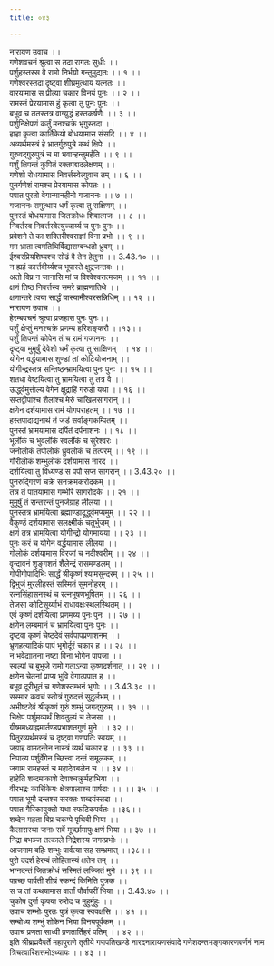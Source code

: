 ```yaml
---
title: ०४३

---
```

नारायण उवाच ।।  
गणेशवचनं श्रुत्वा स तदा रागतः सुधीः ।।  
पर्शुहस्तस्स वै रामो निर्भयो गन्तुमुद्यतः ।। १ ।।  
गणेश्वरस्तदा दृष्ट्वा शीघ्रमुत्थाय यत्नतः ।।  
वारयामास स प्रीत्या चकार विनयं पुनः ।। २ ।।  
रामस्तं प्रेरयामास हुं कृत्वा तु पुनः पुनः ।।  
बभूव च ततस्तत्र वाग्युद्धं हस्तकर्षणैः ।। ३ ।।  
पर्शुनिक्षेपणं कर्तुं मनश्चक्रे भृगुस्तदा ।।  
हाहा कृत्वा कार्तिकेयो बोधयामास संसदि ।। ४ ।।  
अव्यर्थमस्त्रं हे भ्रातर्गुरुपुत्रे कथं क्षिपेः ।।  
गुरुवद्गुरुपुत्रं च मा भवान्हन्तुमर्हति ।। ९ ।।  
पर्शुं क्षिपन्तं कुपितं रक्तपद्मदलेक्षणम् ।।  
गणेशो रोधयामास निवर्त्तस्वेत्युवाच तम् ।। ६ ।।  
पुनर्गणेशं रामश्च प्रेरयामास कोपतः ।।  
पपात पुरतो वेगान्मानहीनो गजाननः ।। ७ ।।  
गजाननः समुत्थाय धर्मं कृत्वा तु सक्षिणम् ।।  
पुनस्तं बोधयामास जितक्रोधः शिवात्मजः ।। ८ ।।  
निवर्तस्व निवर्त्तस्वेत्युच्चार्य्य च पुनः पुनः ।।  
प्रवेशने ते का शक्तिरीश्वराज्ञां विना प्रभो ।। ९ ।।  
मम भ्राता त्वमतिथिर्विद्यासम्बन्धतो ध्रुवम् ।।  
ईश्वरप्रियशिष्यश्च सोढं वै तेन हेतुना ।। 3.43.१० ।।  
न ह्यहं कार्त्तवीर्य्यश्च भूपास्ते क्षुद्रजन्तवः ।।  
अतो विप्र न जानासि मां च विश्वेश्वरात्मजम् ।। ११ ।।  
क्षणं तिष्ठ निवर्त्तस्व समरे ब्राह्मणातिथे ।।  
क्षणान्तरे त्वया सार्द्धं यास्यामीश्वरसन्निधिम् ।। १२ ।।  
नारायण उवाच ।।  
हेरम्बवचनं श्रुत्वा प्रजहास पुनः पुनः।।  
पर्शुं क्षेप्तुं मनश्चक्रे प्रणम्य हरिशङ्करौ ।।१३।।  
पर्शुं क्षिपन्तं कोपेन तं च रामं गजाननः ।।  
दृष्ट्वा मुमूर्षुं देवेशो धर्मं कृत्वा तु साक्षिणम् ।। १४ ।।  
योगेन वर्द्धयामास शुण्डां तां कोटियोजनाम् ।।  
योगीन्द्रस्तत्र सन्तिष्ठन्भ्रामयित्वा पुनः पुनः ।। १५ ।।  
शतधा वेष्टयित्वा तु भ्रामयित्वा तु तत्र वै ।।  
ऊर्द्ध्वमुत्तोल्य वेगेन क्षुद्राहिं गरुडो यथा ।। १६ ।।  
सप्तद्वीपांश्च शैलांश्च मेरुं चाखिलसागरान् ।।  
क्षणेन दर्शयामास रामं योगपराहतम् ।। १७ ।।  
हस्तपादाद्यनाथं तं जडं सर्वाङ्गकम्पितम् ।।  
पुनस्तं भ्रामयामास दर्पितं दर्पनाशनः ।। १८ ।।  
भूर्लोकं च भुवर्लोकं स्वर्लोकं च सुरेश्वरः ।।  
जनोलोकं तपोलोकं ध्रुवलोकं च तत्परम् ।। १९ ।।  
गौरीलोकं शम्भुलोकं दर्शयामास नारद ।।  
दर्शयित्वा तु विध्यण्डं स पपौ सप्त सागरान् ।। 3.43.२० ।।  
पुनरुद्गिरणं चक्रे सनक्रमकरोदकम् ।।  
तत्र तं पातयामास गम्भीरे सागरोदके ।। २१ ।।  
मुमूर्षुं तं सन्तरन्तं पुनर्जग्राह लीलया ।।  
पुनस्तत्र भ्रामयित्वा ब्रह्माण्डादूर्द्ध्वमप्यमुम् ।। २२ ।।  
वैकुण्ठं दर्शयामास सलक्ष्मीकं चतुर्भुजम् ।।  
क्षणं तत्र भ्रामयित्वा योगीन्द्रो योगमायया ।। २३ ।।  
पुनः करं च योगेन वर्द्धयामास लीलया ।।  
गोलोकं दर्शयामास विरजां च नदीश्वरीम् ।। २४ ।।  
वृन्दावनं शृङ्गशतं शैलेन्द्रं रासमण्डलम् ।।  
गोपीगोपादिभिः सार्द्धं श्रीकृष्णं श्यामसुन्दरम् ।। २५ ।।  
द्विभुजं मुरलीहस्तं सस्मितं सुमनोहरम् ।।  
रत्नसिंहासनस्थं च रत्नभूषणभूषितम् ।। २६ ।।  
तेजसा कोटिसूर्य्याभं राधावक्षःस्थलस्थितम् ।।  
एवं कृष्णं दर्शयित्वा प्रणमय्य पुनः पुनः ।। २७ ।।  
क्षणेन लम्बमानं च भ्रामयित्वा पुनः पुनः ।।  
दृष्ट्वा कृष्णं चेष्टदेवं सर्वपापप्रणाशनम् ।।  
भ्रूणहत्यादिकं पापं भृगोर्दूरं चकार ह ।। २८ ।।  
न भवेद्यातना नष्टा विना भोगेन पापजा ।।  
स्वल्पां च बुभुजे रामो गताऽन्या कृष्णदर्शनात् ।। २९ ।।  
क्षणेन चेतनां प्राप्य भुवि वेगात्पपात ह ।।  
बभूव दूरीभूतं च गणेशस्तम्भनं भृगोः ।। 3.43.३० ।।  
सस्मार कवचं स्तोत्रं गुरुदत्तं सुदुर्लभम् ।।  
अभीष्टदेवं श्रीकृष्णं गुरुं शम्भुं जगद्गुरुम् ।। ३१ ।।  
चिक्षेप पर्शुमव्यर्थं शिवतुल्यं च तेजसा ।।  
ग्रीष्ममध्याह्नमार्तण्डप्रभाशतगुणं मुने ।। ३२ ।।  
पितुरव्यर्थमस्त्रं च दृष्ट्वा गणपतिः स्वयम् ।।  
जग्राह वामदन्तेन नास्त्रं व्यर्थं चकार ह ।। ३३ ।।  
निपात्य पर्शुर्वेगेन च्छित्त्वा दन्तं समूलकम् ।।  
जगाम रामहस्तं च महादेवबलेन च ।। ३४ ।।  
हाहेति शब्दमाकाशे देवाश्चक्रुर्महाभिया ।।  
वीरभद्रः कार्त्तिकेयः क्षेत्रपालाश्च पार्षदाः ।। ।। ३५ ।।  
पपात भूमौ दन्तश्च सरक्तः शब्दयंस्तदा ।।  
पपात गैरिकायुक्तो यथा स्फटिकपर्वतः ।।३६।।  
शब्देन महता विप्र चकम्पे पृथिवी भिया ।।  
कैलासस्था जनाः सर्वे मूर्च्छामापुः क्षणं भिया ।। ३७ ।।  
निद्रा बभञ्ज तत्काले निद्रेशस्य जगत्प्रभोः ।।  
आजगाम बहिः शम्भुः पार्वत्या सह सम्भ्रमात् ।।३८।।  
पुरो ददर्श हेरम्बं लोहितास्यं क्षतेन तम् ।।  
भग्नदन्तं जितक्रोधं सस्मितं लज्जितं मुने ।। ३९ ।।  
पप्रच्छ पार्वती शीघ्रं स्कन्दं किमिति पुत्रक ।।  
स च तां कथयामास वार्तां पौर्वापरीं भिया ।। 3.43.४० ।।  
चुकोप दुर्गा कृपया रुरोद च मुहुर्मुहुः ।।  
उवाच शम्भोः पुरतः पुत्रं कृत्वा स्ववक्षसि ।। ४१ ।।  
सम्बोध्य शम्भुं शोकेन भिया विनयपूर्वकम् ।।  
उवाच प्रणता साध्वी प्रणतार्तिहरं पतिम् ।। ४२ ।।  
इति श्रीब्रह्मवैवर्ते महापुराणे तृतीये गणपतिखण्डे नारदनारायणसंवादे गणेशदन्तभङ्गकारणवर्णनं नाम त्रिचत्वारिंशत्तमोऽध्यायः ।। ४३ ।।